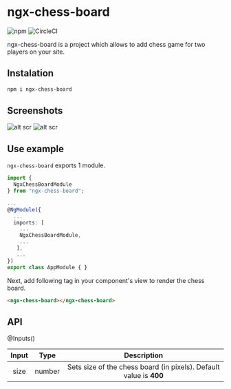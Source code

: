 # ngx-chess-board
<img alt="npm" src="https://img.shields.io/npm/v/ngx-chess-board?color=success&label=npm%20package&logo=success&logoColor=success&style=plastic"> <img alt="CircleCI" src="https://img.shields.io/circleci/build/github/grzegorz103/ngx-chess-board?style=plastic">

ngx-chess-board is a project which allows to add chess game for two players on your site.

## Instalation
```bash
npm i ngx-chess-board
```

## Screenshots
![alt scr](https://i.imgur.com/IgPDO19.png)
![alt scr](https://i.imgur.com/W4rSOya.png)

## Use example

`ngx-chess-board` exports 1 module.

```typescript
import {
  NgxChessBoardModule
} from "ngx-chess-board";

...
@NgModule({
  ...
  imports: [
    ...
    NgxChessBoardModule,
    ...
   ],
   ...
})
export class AppModule { }
```
Next, add following tag in your component's view to render the chess board.
```html
<ngx-chess-board></ngx-chess-board>
```

## API

@Inputs()

Input | Type | Description    
| :---: | :---: | :---: |
size | number | Sets size of the chess board (in pixels). Default value is <b>400</b>
